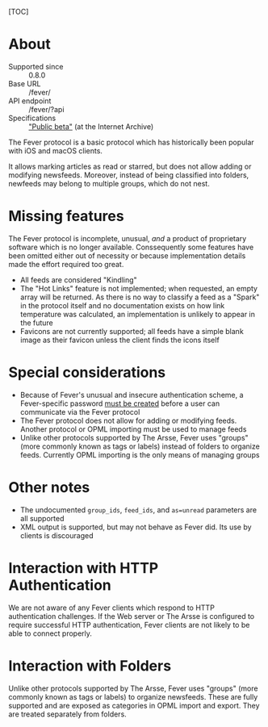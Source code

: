 [TOC]

# About

<dl>
    <dt>Supported since</dt>
        <dd>0.8.0</dd>
    <dt>Base URL</dt>
        <dd>/fever/</dd>
    <dt>API endpoint</dt>
        <dd>/fever/?api</dd>
    <dt>Specifications</dt>
        <dd><a href="https://web.archive.org/web/20161217042229/https://feedafever.com/api">"Public beta"</a> (at the Internet Archive)</dd>
</dl>

The Fever protocol is a basic protocol which has historically been popular with iOS and macOS clients.

It allows marking articles as read or starred, but does not allow adding or modifying newsfeeds. Moreover, instead of being classified into folders, newfeeds may belong to multiple groups, which do not nest.

# Missing features

The Fever protocol is incomplete, unusual, _and_ a product of proprietary software which is no longer available. Conssequently some features have been omitted either out of necessity or because implementation details made the effort required too great.

- All feeds are considered "Kindling"
- The "Hot Links" feature is not implemented; when requested, an empty array will be returned. As there is no way to classify a feed as a "Spark" in the protocol itself and no documentation exists on how link temperature was calculated, an implementation is unlikely to appear in the future
- Favicons are not currently supported; all feeds have a simple blank image as their favicon unless the client finds the icons itself

# Special considerations

- Because of Fever's unusual and insecure authentication scheme, a Fever-specific password [must be created](/en/Getting_Started/Managing_Users) before a user can communicate via the Fever protocol
- The Fever protocol does not allow for adding or modifying feeds. Another protocol or OPML importing must be used to manage feeds
- Unlike other protocols supported by The Arsse, Fever uses "groups" (more commonly known as tags or labels) instead of folders to organize feeds. Currently OPML importing is the only means of managing groups

# Other notes

- The undocumented `group_ids`, `feed_ids`, and `as=unread` parameters are all supported
- XML output is supported, but may not behave as Fever did. Its use by clients is discouraged

# Interaction with HTTP Authentication

We are not aware of any Fever clients which respond to HTTP authentication challenges. If the Web server or The Arsse is configured to require successful HTTP authentication, Fever clients are not likely to be able to connect properly.

# Interaction with Folders

Unlike other protocols supported by The Arsse, Fever uses "groups" (more commonly known as tags or labels) to organize newsfeeds. These are fully supported and are exposed as categories in OPML import and export. They are treated separately from folders.

